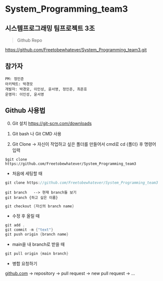 # System_Programming_team3
시스템프로그래밍 팀프로젝트 3조
-------------------
>Github Repo

<https://github.com/Freetobewhatever/System_Programming_team3.git>



## 참가자
```
PM: 정인준
아키텍트: 박경모
개발자: 박경모, 이인성, 윤서영, 정인준, 최준호
운영자: 이인성, 윤서영
```

## Github 사용법



0. Git 설치  https://git-scm.com/downloads
 
1. Git bash 나 Git CMD 사용 

2. Git Clone -> 자신이 작업하고 싶은 폴더를 만들어서 cmd로 cd {폴더} 후 명령어 입력
```
$git clone https://github.com/Freetobewhatever/System_Programming_team3
```

- 처음에 세팅할 때

```cpp
git clone https://github.com/Freetobewhatever/System_Programming_team3
```
```
git branch   --> 현재 branch들 보기
git branch {하고 싶은 이름}
```
```cpp
git checkout {자신의 branch name}
```

- 수정 후 올릴 때

```cpp
git add .
git commit -m {"text"}
git push origin {branch name}
```

- main을 내 branch로 받을 때

```cpp
git pull origin {main branch}
```

- 병합 요청하기

[github.com](http://github.com) → repository → pull request → new pull request → ...
